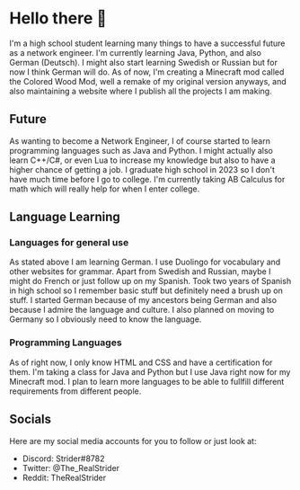 # Hello there 👋

I'm a high school student learning many things to have a successful future as a network engineer.
I'm currently learning Java, Python, and also German (Deutsch). I might also start learning Swedish or Russian but for now I think German will do.
As of now, I'm creating a Minecraft mod called the Colored Wood Mod, well a remake of my original version anyways, and also maintaining a website where I publish all the projects I am making.

## Future
As wanting to become a Network Engineer, I of course started to learn programming languages such as Java and Python.
I might actually also learn C++/C#, or even Lua to increase my knowledge but also to have a higher chance of getting a job.
I graduate high school in 2023 so I don't have much time before I go to college. I'm currently taking AB Calculus for math which will really help for when I enter college.

## Language Learning
### Languages for general use
As stated above I am learning German. I use Duolingo for vocabulary and other websites for grammar.
Apart from Swedish and Russian, maybe I might do French or just follow up on my Spanish. Took two years of Spanish in high school so I remember basic stuff but definitely need a brush up on stuff.
I started German because of my ancestors being German and also because I admire the language and culture. I also planned on moving to Germany so I obviously need to know the language.

### Programming Languages
As of right now, I only know HTML and CSS and have a certification for them. I'm taking a class for Java and Python but I use Java right now for my Minecraft mod.
I plan to learn more languages to be able to fullfill different requirements from different people.

## Socials
Here are my social media accounts for you to follow or just look at:
- Discord: Strider#8782
- Twitter: @The_RealStrider
- Reddit: TheRealStrider
